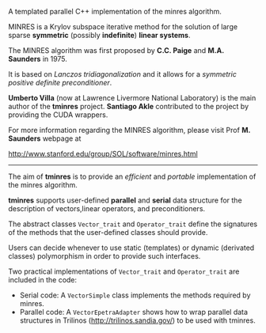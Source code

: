 A templated parallel C++ implementation of the minres algorithm.

MINRES is a Krylov subspace iterative method for the solution of large sparse **symmetric** (possibly **indefinite**) **linear systems**.

The MINRES algorithm was first proposed by **C.C. Paige** and **M.A. Saunders** in 1975.

It is based on _Lanczos tridiagonalization_ and it allows for a _symmetric positive definite preconditioner_.

**Umberto Villa** (now at Lawrence Livermore National Laboratory) is the main author of the **tminres** project. **Santiago Akle** contributed to the project by providing the CUDA wrappers.

For more information regarding the MINRES algorithm, please visit Prof **M. Saunders** webpage at

http://www.stanford.edu/group/SOL/software/minres.html


---


The aim of **tminres** is to provide an _efficient_ and _portable_ implementation of the minres algorithm.

**tminres** supports user-defined **parallel** and **serial** data structure for the description of vectors,linear operators, and preconditioners.

The abstract classes ` Vector_trait ` and ` Operator_trait `  define the signatures of the methods that the user-defined classes should provide.

Users can decide whenever to use static (templates) or dynamic (derivated classes) polymorphism in order to provide such interfaces.

Two practical implementations of `Vector_trait` and `Operator_trait` are included in the code:
  * Serial code: A `VectorSimple` class implements the methods required by minres.
  * Parallel code: A `VectorEpetraAdapter` shows how to wrap parallel data structures in Trilinos (http://trilinos.sandia.gov/) to be used with tminres.